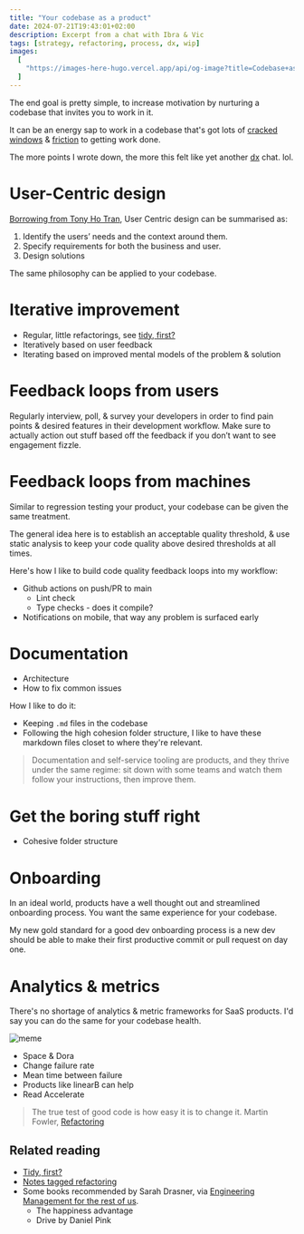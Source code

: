 ```yaml
---
title: "Your codebase as a product"
date: 2024-07-21T19:43:01+02:00
description: Excerpt from a chat with Ibra & Vic
tags: [strategy, refactoring, process, dx, wip]
images:
  [
    "https://images-here-hugo.vercel.app/api/og-image?title=Codebase+as+a+Product",
  ]
---
```


The end goal is pretty simple, to increase motivation by nurturing a codebase that invites you to work in it.

It can be an energy sap to work in a codebase that's got lots of [cracked windows](/cracked-window) & [friction](/cognitive-load-theory) to getting work done.

The more points I wrote down, the more this felt like yet another [dx](/dx) chat. lol.

# User-Centric design

[Borrowing from Tony Ho Tran](https://www.invisionapp.com/inside-design/user-centered-design-definition-examples-and-tips/), User Centric design can be summarised as:

1. Identify the users’ needs and the context around them.
2. Specify requirements for both the business and user.
3. Design solutions

The same philosophy can be applied to your codebase.

# Iterative improvement

- Regular, little refactorings, see [tidy, first?](/tidy-first)
- Iteratively based on user feedback
- Iterating based on improved mental models of the problem & solution

# Feedback loops from users

Regularly interview, poll, & survey your developers in order to find pain points & desired features in their development workflow. Make sure to actually action out stuff based off the feedback if you don’t want to see engagement fizzle.

# Feedback loops from machines

Similar to regression testing your product, your codebase can be given the same treatment.

The general idea here is to establish an acceptable quality threshold, & use static analysis to keep your code quality above desired thresholds at all times.

Here's how I like to build code quality feedback loops into my workflow:

- Github actions on push/PR to main
  - Lint check
  - Type checks - does it compile?
- Notifications on mobile, that way any problem is surfaced early

# Documentation

- Architecture
- How to fix common issues

How I like to do it:

- Keeping `.md` files in the codebase
- Following the high cohesion folder structure, I like to have these markdown files closet to where they're relevant.

> Documentation and self-service tooling are products, and they thrive under the same regime: sit down with some teams and watch them follow your instructions, then improve them.

# Get the boring stuff right

- Cohesive folder structure

# Onboarding

In an ideal world, products have a well thought out and streamlined onboarding process.
You want the same experience for your codebase.

My new gold standard for a good dev onboarding process
is a new dev should be able to make their first productive commit or pull request on day one.

# Analytics & metrics

There's no shortage of analytics & metric frameworks for SaaS products.
I'd say you can do the same for your codebase health.

![meme](https://d20tmfka7s58bt.cloudfront.net/devops.png)

- Space & Dora
- Change failure rate
- Mean time between failure
- Products like linearB can help
- Read Accelerate

> The true test of good code is how easy it is to change it.
> Martin Fowler, [Refactoring](https://www.goodreads.com/book/show/44936.Refactoring)

## Related reading

- [Tidy, first?](/tidy-first)
- [Notes tagged refactoring](/tags/refactoring)
- Some books recommended by Sarah Drasner, via [Engineering Management for the rest of us](/engineering-management).
  - The happiness advantage
  - Drive by Daniel Pink
